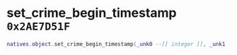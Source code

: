# set_crime_begin_timestamp `0x2AE7D51F`

```lua
natives.object.set_crime_begin_timestamp(_unk0 --[[ integer ]], _unk1 --[[ integer ]])
```